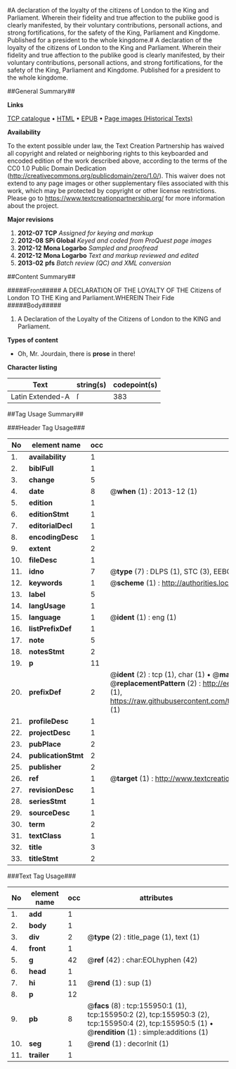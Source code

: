 #A declaration of the loyalty of the citizens of London to the King and Parliament. Wherein their fidelity and true affection to the publike good is clearly manifested, by their voluntary contributions, personall actions, and strong fortifications, for the safety of the King, Parliament and Kingdome. Published for a president to the whole kingdome.#
A declaration of the loyalty of the citizens of London to the King and Parliament. Wherein their fidelity and true affection to the publike good is clearly manifested, by their voluntary contributions, personall actions, and strong fortifications, for the safety of the King, Parliament and Kingdome. Published for a president to the whole kingdome.

##General Summary##

**Links**

[TCP catalogue](http://www.ota.ox.ac.uk/tcp/)  • 
[HTML](http://tei.it.ox.ac.uk/tcp/Texts-HTML/free/A82/A82183.html)  • 
[EPUB](http://tei.it.ox.ac.uk/tcp/Texts-EPUB/free/A82/A82183.epub) • 
[Page images (Historical Texts)](https://historicaltexts.jisc.ac.uk/eebo-99859531e)

**Availability**

To the extent possible under law, the Text Creation Partnership has waived all copyright and related or neighboring rights to this keyboarded and encoded edition of the work described above, according to the terms of the CC0 1.0 Public Domain Dedication (http://creativecommons.org/publicdomain/zero/1.0/). This waiver does not extend to any page images or other supplementary files associated with this work, which may be protected by copyright or other license restrictions. Please go to https://www.textcreationpartnership.org/ for more information about the project.

**Major revisions**

1. __2012-07__ __TCP__ *Assigned for keying and markup*
1. __2012-08__ __SPi Global__ *Keyed and coded from ProQuest page images*
1. __2012-12__ __Mona Logarbo__ *Sampled and proofread*
1. __2012-12__ __Mona Logarbo__ *Text and markup reviewed and edited*
1. __2013-02__ __pfs__ *Batch review (QC) and XML conversion*

##Content Summary##

#####Front#####
A DECLARATION OF THE LOYALTY OF THE Citizens of London TO THE King and Parliament.WHEREIN Their Fide
#####Body#####

1. A Declaration of the Loyalty of the Citizens of London to the KING and Parliament.

**Types of content**

  * Oh, Mr. Jourdain, there is **prose** in there!

**Character listing**


|Text|string(s)|codepoint(s)|
|---|---|---|
|Latin Extended-A|ſ|383|

##Tag Usage Summary##

###Header Tag Usage###

|No|element name|occ|attributes|
|---|---|---|---|
|1.|__availability__|1||
|2.|__biblFull__|1||
|3.|__change__|5||
|4.|__date__|8| @__when__ (1) : 2013-12 (1)|
|5.|__edition__|1||
|6.|__editionStmt__|1||
|7.|__editorialDecl__|1||
|8.|__encodingDesc__|1||
|9.|__extent__|2||
|10.|__fileDesc__|1||
|11.|__idno__|7| @__type__ (7) : DLPS (1), STC (3), EEBO-CITATION (1), PROQUEST (1), VID (1)|
|12.|__keywords__|1| @__scheme__ (1) : http://authorities.loc.gov/ (1)|
|13.|__label__|5||
|14.|__langUsage__|1||
|15.|__language__|1| @__ident__ (1) : eng (1)|
|16.|__listPrefixDef__|1||
|17.|__note__|5||
|18.|__notesStmt__|2||
|19.|__p__|11||
|20.|__prefixDef__|2| @__ident__ (2) : tcp (1), char (1)  •  @__matchPattern__ (2) : ([0-9\-]+):([0-9IVX]+) (1), (.+) (1)  •  @__replacementPattern__ (2) : http://eebo.chadwyck.com/downloadtiff?vid=$1&page=$2 (1), https://raw.githubusercontent.com/textcreationpartnership/Texts/master/tcpchars.xml#$1 (1)|
|21.|__profileDesc__|1||
|22.|__projectDesc__|1||
|23.|__pubPlace__|2||
|24.|__publicationStmt__|2||
|25.|__publisher__|2||
|26.|__ref__|1| @__target__ (1) : http://www.textcreationpartnership.org/docs/. (1)|
|27.|__revisionDesc__|1||
|28.|__seriesStmt__|1||
|29.|__sourceDesc__|1||
|30.|__term__|2||
|31.|__textClass__|1||
|32.|__title__|3||
|33.|__titleStmt__|2||


###Text Tag Usage###

|No|element name|occ|attributes|
|---|---|---|---|
|1.|__add__|1||
|2.|__body__|1||
|3.|__div__|2| @__type__ (2) : title_page (1), text (1)|
|4.|__front__|1||
|5.|__g__|42| @__ref__ (42) : char:EOLhyphen (42)|
|6.|__head__|1||
|7.|__hi__|11| @__rend__ (1) : sup (1)|
|8.|__p__|12||
|9.|__pb__|8| @__facs__ (8) : tcp:155950:1 (1), tcp:155950:2 (2), tcp:155950:3 (2), tcp:155950:4 (2), tcp:155950:5 (1)  •  @__rendition__ (1) : simple:additions (1)|
|10.|__seg__|1| @__rend__ (1) : decorInit (1)|
|11.|__trailer__|1||
